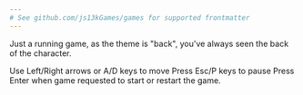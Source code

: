 ```yaml
---
# See github.com/js13kGames/games for supported frontmatter
---
```

Just a running game, as the theme is "back", you've always seen the back of the character.

Use Left/Right arrows or A/D keys to move
Press Esc/P keys to pause
Press Enter when game requested to start or restart the game.
